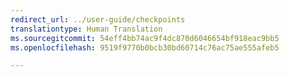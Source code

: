 ```yaml
---
redirect_url: ../user-guide/checkpoints
translationtype: Human Translation
ms.sourcegitcommit: 54eff4bb74ac9f4dc870d6046654bf918eac9bb5
ms.openlocfilehash: 9519f9770b0bcb30bd60714c76ac75ae555afeb5

---
```



<!--HONumber=Jan17_HO2-->


